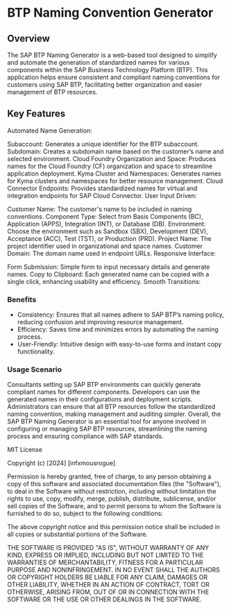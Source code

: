 # BTP Naming Convention Generator

## Overview
The SAP BTP Naming Generator is a web-based tool designed to simplify and automate the generation of standardized names for various components within the SAP Business Technology Platform (BTP). This application helps ensure consistent and compliant naming conventions for customers using SAP BTP, facilitating better organization and easier management of BTP resources.

## Key Features
Automated Name Generation:

Subaccount: Generates a unique identifier for the BTP subaccount.
Subdomain: Creates a subdomain name based on the customer’s name and selected environment.
Cloud Foundry Organization and Space: Produces names for the Cloud Foundry (CF) organization and space to streamline application deployment.
Kyma Cluster and Namespaces: Generates names for Kyma clusters and namespaces for better resource management.
Cloud Connector Endpoints: Provides standardized names for virtual and integration endpoints for SAP Cloud Connector.
User Input Driven:

Customer Name: The customer's name to be included in naming conventions.
Component Type: Select from Basis Components (BC), Application (APPS), Integration (INT), or Database (DB).
Environment: Choose the environment such as Sandbox (SBX), Development (DEV), Acceptance (ACC), Test (TST), or Production (PRD).
Project Name: The project identifier used in organizational and space names.
Customer Domain: The domain name used in endpoint URLs.
Responsive Interface:

Form Submission: Simple form to input necessary details and generate names.
Copy to Clipboard: Each generated name can be copied with a single click, enhancing usability and efficiency.
Smooth Transitions:

### Benefits
- Consistency: Ensures that all names adhere to SAP BTP’s naming policy, reducing confusion and improving resource management.
- Efficiency: Saves time and minimizes errors by automating the naming process.
- User-Friendly: Intuitive design with easy-to-use forms and instant copy functionality.

### Usage Scenario
Consultants setting up SAP BTP environments can quickly generate compliant names for different components.
Developers can use the generated names in their configurations and deployment scripts.
Administrators can ensure that all BTP resources follow the standardized naming convention, making management and auditing simpler.
Overall, the SAP BTP Naming Generator is an essential tool for anyone involved in configuring or managing SAP BTP resources, streamlining the naming process and ensuring compliance with SAP standards.



MIT License

Copyright (c) [2024] [infxmousrogue]

Permission is hereby granted, free of charge, to any person obtaining a copy
of this software and associated documentation files (the "Software"), to deal
in the Software without restriction, including without limitation the rights
to use, copy, modify, merge, publish, distribute, sublicense, and/or sell
copies of the Software, and to permit persons to whom the Software is
furnished to do so, subject to the following conditions:

The above copyright notice and this permission notice shall be included in all
copies or substantial portions of the Software.

THE SOFTWARE IS PROVIDED "AS IS", WITHOUT WARRANTY OF ANY KIND, EXPRESS OR
IMPLIED, INCLUDING BUT NOT LIMITED TO THE WARRANTIES OF MERCHANTABILITY,
FITNESS FOR A PARTICULAR PURPOSE AND NONINFRINGEMENT. IN NO EVENT SHALL THE
AUTHORS OR COPYRIGHT HOLDERS BE LIABLE FOR ANY CLAIM, DAMAGES OR OTHER
LIABILITY, WHETHER IN AN ACTION OF CONTRACT, TORT OR OTHERWISE, ARISING FROM,
OUT OF OR IN CONNECTION WITH THE SOFTWARE OR THE USE OR OTHER DEALINGS IN THE
SOFTWARE.
